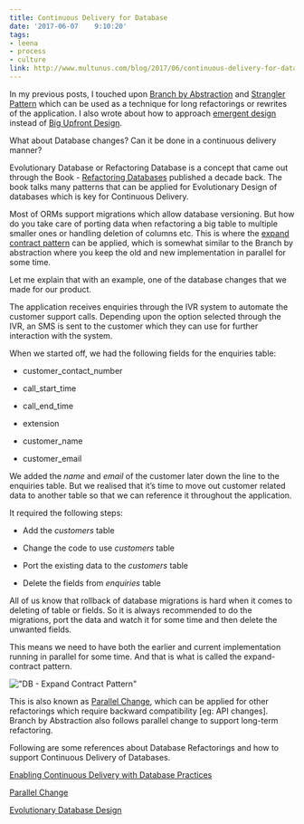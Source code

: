 ```yaml
---
title: Continuous Delivery for Database
date: '2017-06-07	 9:10:20'
tags: 
- leena
- process
- culture
link: http://www.multunus.com/blog/2017/06/continuous-delivery-for-database/
---
```


In my previous posts, I touched upon [Branch by Abstraction](https://paulhammant.com/blog/branch_by_abstraction.html) and [Strangler Pattern](https://www.martinfowler.com/bliki/StranglerApplication.html) which can be used as a technique for long refactorings or rewrites of the application. I also wrote about how to approach [emergent design](http://www.multunus.com/blog/2013/09/what-is-agile-design/) instead of [Big Upfront Design](http://c2.com/cgi/wiki?BigDesignUpFront).

What about Database changes? Can it be done in a continuous delivery manner?

Evolutionary Database or Refactoring Database is a concept that came out through the Book - [Refactoring Databases](https://martinfowler.com/books/refactoringDatabases.html) published a decade back. The book talks many patterns that can be applied for Evolutionary Design of databases which is key for Continuous Delivery. 

Most of ORMs support migrations which allow database versioning. But how do you take care of porting data when refactoring a big table to multiple smaller ones or handling deletion of columns etc. This is where the [expand contract pattern](https://martinfowler.com/bliki/ParallelChange.html) can be applied, which is somewhat similar to the Branch by abstraction where you keep the old and new implementation in parallel for some time.

Let me explain that with an example, one of the database changes that we made for our product.

The application receives enquiries through the IVR system to automate the customer support calls. Depending upon the option selected through the IVR, an SMS is sent to the customer which they can use for further interaction with the system.

When we started off, we had the following fields for the enquiries table:

* customer_contact_number

* call_start_time

* call_end_time

* extension

* customer_name

* customer_email

We added the *name* and *email* of the customer later down the line to the enquiries table. But we realised that it’s time to move out customer related data to another table so that we can reference it throughout the application.

It required the following steps:

* Add the *customers* table

* Change the code to use *customers* table

* Port the existing data to the *customers* table

* Delete the fields from *enquiries* table

All of us know that rollback of database migrations is hard when it comes to deleting of table or fields. So it is always recommended to do the migrations, port the data and watch it for some time and then delete the unwanted fields. 

This means we need to have both the earlier and current implementation running in parallel for some time. And that is what is called the expand-contract pattern.

!["DB - Expand Contract Pattern"](https://s3.amazonaws.com/multunus-cdimages/db-cd.png)

This is also known as [Parallel Change](https://martinfowler.com/bliki/ParallelChange.html), which can be applied for other refactorings which require backward compatibility [eg: API changes]. Branch by Abstraction also follows parallel change to support long-term refactoring.

Following are some references about Database Refactorings and how to support Continuous Delivery of Databases.

[Enabling Continuous Delivery with Database Practices](https://www.youtube.com/watch?v=ViXMER7RlVU)

[Parallel Change](https://martinfowler.com/bliki/ParallelChange.html)

[Evolutionary Database Design](https://martinfowler.com/articles/evodb.html)

 

